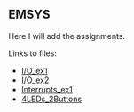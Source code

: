 ## EMSYS

Here I will add the assignments.

Links to files:
- [I/O_ex1](./Homework1/Homework1/main.c)
- [I/O_ex2](./Homework2/Homework2/main.c)
- [Interrupts_ex1](./Interrupts/Interrupts)
- [4LEDs_2Buttons](./Interrupts2/Interrupts2/main.c)
